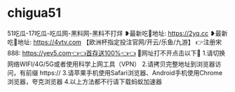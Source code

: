 # chigua51
51吃瓜-17吃瓜-吃瓜网-黑料网-黑料不打烊 ❥最新吃🍉地址: https://2yq.cc ❥最新吃🍉地址: https://4vtv.com 【欧洲杯指定投注官网/开云/乐鱼/九游】 👉注册宋888: https://yev5.com👈👈首存送100%👈👈 🤝网址打不开点击以下🤝 1.请切换网络WIFI/4G/5G或者使用科学上网工具（VPN）  2.请拷贝完整地址到浏览器访问，有前缀 https://  3.请苹果手机使用Safari浏览器、Android手机使用Chrome浏览器，夸克浏览器  4.以上方法都不行请下载蚂蚁加速器
